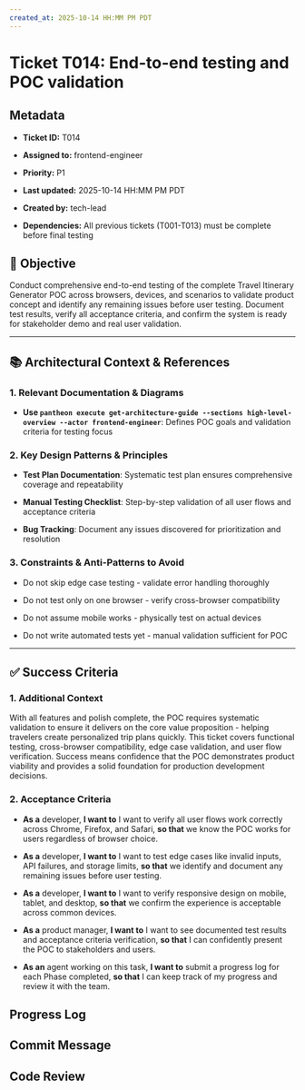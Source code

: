 ```yaml
---
created_at: 2025-10-14 HH:MM PM PDT
---
```


<!-- SECTION:START:TICKET_DESCRIPTION -->

# **Ticket T014:** End-to-end testing and POC validation

## Metadata

*   **Ticket ID:** T014
*   **Assigned to:** frontend-engineer

*   **Priority:** P1
*   **Last updated:** 2025-10-14 HH:MM PM PDT
*   **Created by:** tech-lead

*   **Dependencies:** All previous tickets (T001-T013) must be complete before final testing

## 🎯 Objective
Conduct comprehensive end-to-end testing of the complete Travel Itinerary Generator POC across browsers, devices, and scenarios to validate product concept and identify any remaining issues before user testing. Document test results, verify all acceptance criteria, and confirm the system is ready for stakeholder demo and real user validation.

---

## 📚 Architectural Context & References

### **1. Relevant Documentation & Diagrams**

*   **Use `pantheon execute get-architecture-guide --sections high-level-overview --actor frontend-engineer`**: Defines POC goals and validation criteria for testing focus

### **2. Key Design Patterns & Principles**

*   **Test Plan Documentation**: Systematic test plan ensures comprehensive coverage and repeatability

*   **Manual Testing Checklist**: Step-by-step validation of all user flows and acceptance criteria

*   **Bug Tracking**: Document any issues discovered for prioritization and resolution

### **3. Constraints & Anti-Patterns to Avoid**

*   Do not skip edge case testing - validate error handling thoroughly

*   Do not test only on one browser - verify cross-browser compatibility

*   Do not assume mobile works - physically test on actual devices

*   Do not write automated tests yet - manual validation sufficient for POC

---

## ✅ Success Criteria

### **1. Additional Context**

With all features and polish complete, the POC requires systematic validation to ensure it delivers on the core value proposition - helping travelers create personalized trip plans quickly. This ticket covers functional testing, cross-browser compatibility, edge case validation, and user flow verification. Success means confidence that the POC demonstrates product viability and provides a solid foundation for production development decisions.

### **2. Acceptance Criteria**

*   **As a** developer, **I want to** I want to verify all user flows work correctly across Chrome, Firefox, and Safari, **so that** we know the POC works for users regardless of browser choice.

*   **As a** developer, **I want to** I want to test edge cases like invalid inputs, API failures, and storage limits, **so that** we identify and document any remaining issues before user testing.

*   **As a** developer, **I want to** I want to verify responsive design on mobile, tablet, and desktop, **so that** we confirm the experience is acceptable across common devices.

*   **As a** product manager, **I want to** I want to see documented test results and acceptance criteria verification, **so that** I can confidently present the POC to stakeholders and users.

*   **As an** agent working on this task, **I want to** submit a progress log for each Phase completed, **so that** I can keep track of my progress and review it with the team.

<!-- SECTION:END:TICKET_DESCRIPTION -->

<!-- SECTION:START:BASELINE_COMMIT -->

<!-- SECTION:PLACEHOLDER -->

<!-- SECTION:END:BASELINE_COMMIT -->

<!-- SECTION:START:TECHNICAL_PLAN -->

<!-- SECTION:PLACEHOLDER -->

<!-- SECTION:END:TECHNICAL_PLAN -->

## Progress Log

<!-- SECTION:START:PROGRESS_LOG -->

<!-- SECTION:PLACEHOLDER -->

<!-- SECTION:END:PROGRESS_LOG -->

## Commit Message

<!-- SECTION:START:COMMIT_MESSAGE -->

<!-- SECTION:PLACEHOLDER -->

<!-- SECTION:END:COMMIT_MESSAGE -->

## Code Review

<!-- SECTION:START:CODE_REVIEW -->

<!-- SECTION:PLACEHOLDER -->

<!-- SECTION:END:CODE_REVIEW -->
